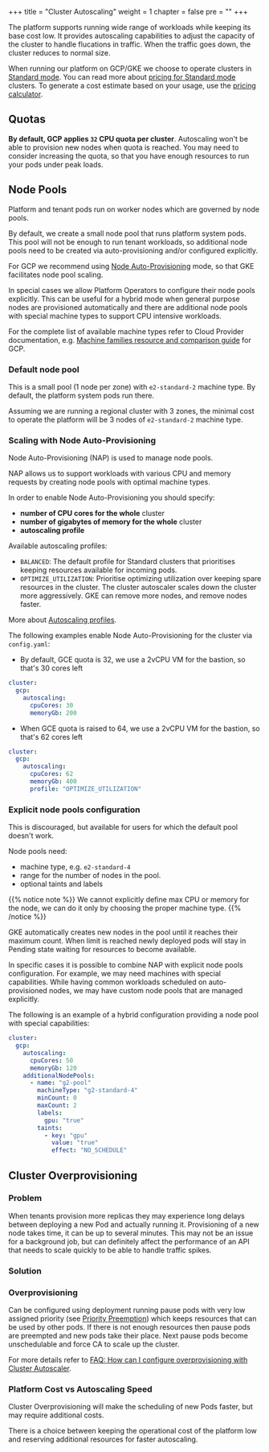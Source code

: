+++
title = "Cluster Autoscaling"
weight = 1
chapter = false
pre = ""
+++

The platform supports running wide range of workloads while keeping its base cost low. It provides autoscaling capabilities to adjust the capacity of the cluster to handle flucations in traffic. When the traffic goes down, the cluster reduces to normal size.

When running our platform on GCP/GKE we choose to operate clusters in [Standard mode](https://cloud.google.com/kubernetes-engine/docs/concepts/types-of-clusters#modes). 
You can read more about [pricing for Standard mode](https://cloud.google.com/kubernetes-engine/pricing#standard_mode) clusters.
To generate a cost estimate based on your usage, use the [pricing calculator](https://cloud.google.com/products/calculator).

## Quotas

**By default, GCP applies `32` CPU quota per cluster**. Autoscaling won't be able to provision new nodes when quota is reached.
You may need to consider increasing the quota, so that you have enough resources to run your pods under peak loads.

## Node Pools

Platform and tenant pods run on worker nodes which are governed by node pools.

By default, we create a small node pool that runs platform system pods.
This pool will not be enough to run tenant workloads, so additional node pools need to be created via auto-provisioning and/or configured explicitly.

For GCP we recommend using [Node Auto-Provisioning](https://cloud.google.com/kubernetes-engine/docs/concepts/node-auto-provisioning) mode, so that GKE facilitates node pool scaling.

In special cases we allow Platform Operators to configure their node pools explicitly. This can be useful for a hybrid mode when general purpose nodes are provisioned automatically and there are additional node pools with special machine types to support CPU intensive workloads.

For the complete list of available machine types refer to Cloud Provider documentation, e.g. [Machine families resource and comparison guide](https://cloud.google.com/compute/docs/machine-resource) for GCP.

### Default node pool

This is a small pool (1 node per zone) with `e2-standard-2` machine type.
By default, the platform system pods run there.

Assuming we are running a regional cluster with 3 zones, the minimal cost to operate the platform will be 3 nodes of `e2-standard-2` machine type.

### Scaling with Node Auto-Provisioning

Node Auto-Provisioning (NAP) is used to manage node pools.

NAP allows us to support workloads with various CPU and memory requests by creating node pools with optimal machine types.

In order to enable Node Auto-Provisioning you should specify:
- **number of CPU cores for the whole** cluster
- **number of gigabytes of memory for the whole** cluster
- **autoscaling profile**

Available autoscaling profiles:
- `BALANCED`: The default profile for Standard clusters that prioritises keeping resources available for incoming pods.
- `OPTIMIZE_UTILIZATION`: Prioritise optimizing utilization over keeping spare resources in the cluster. The cluster autoscaler scales down the cluster more aggressively. GKE can remove more nodes, and remove nodes faster.

More about [Autoscaling profiles](https://cloud.google.com/kubernetes-engine/docs/concepts/cluster-autoscaler#autoscaling_profiles).

The following examples enable Node Auto-Provisioning for the cluster via `config.yaml`:

- By default, GCE quota is 32, we use a 2vCPU VM for the bastion, so that's 30 cores left

```yaml
cluster:
  gcp:
    autoscaling:
      cpuCores: 30
      memoryGb: 200
```

- When GCE quota is raised to 64, we use a 2vCPU VM for the bastion, so that's 62 cores left

```yaml
cluster:
  gcp:
    autoscaling:
      cpuCores: 62
      memoryGb: 400
      profile: "OPTIMIZE_UTILIZATION"
```

### Explicit node pools configuration

This is discouraged, but available for users for which the default pool doesn't work.

Node pools need:
- machine type, e.g. `e2-standard-4`
- range for the number of nodes in the pool.
- optional taints and labels

{{% notice note %}}
We cannot explicitly define max CPU or memory for the node, we can do it only by choosing the proper machine type.
{{% /notice %}}

GKE automatically creates new nodes in the pool until it reaches their maximum count.
When limit is reached newly deployed pods will stay in Pending state waiting for resources to become available.

In specific cases it is possible to combine NAP with explicit node pools configuration. For example,
we may need machines with special capabilities. While having common workloads scheduled on auto-provisioned nodes,
we may have custom node pools that are managed explicitly.

The following is an example of a hybrid configuration providing a node pool with special capabilities:

```yaml
cluster:
  gcp:
    autoscaling:
      cpuCores: 50
      memoryGb: 120
    additionalNodePools:
      - name: "g2-pool"
        machineType: "g2-standard-4"
        minCount: 0
        maxCount: 2
        labels:
          gpu: "true"
        taints:
          - key: "gpu"
            value: "true"
            effect: "NO_SCHEDULE"
```

## Cluster Overprovisioning

### Problem

When tenants provision more replicas they may experience long delays between deploying a new Pod and actually running it. Provisioning of a new node takes time, it can be up to several minutes. This may not be an issue for a background job, but can definitely affect the performance of an API
that needs to scale quickly to be able to handle traffic spikes.

### Solution

### Overprovisioning
Can be configured using deployment running pause pods with very low assigned priority (see [Priority Preemption](https://kubernetes.io/docs/concepts/configuration/pod-priority-preemption/)) which keeps resources that can be used by other pods.
If there is not enough resources then pause pods are preempted and new pods take their place.
Next pause pods become unschedulable and force CA to scale up the cluster.

For more details refer to [FAQ: How can I configure overprovisioning with Cluster Autoscaler](https://github.com/kubernetes/autoscaler/blob/master/cluster-autoscaler/FAQ.md#how-can-i-configure-overprovisioning-with-cluster-autoscaler).

### Platform Cost vs Autoscaling Speed

Cluster Overprovisioning will make the scheduling of new Pods faster, but may require additional costs. 

There is a choice between keeping the operational cost of the platform low and reserving additional resources for faster autoscaling.
